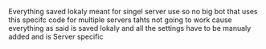  Everything saved lokaly meant for singel server use so no big bot that uses this specifc code for multiple servers tahts not going to work cause everything as said is saved lokaly and all the settings have to be manualy added and is Server specific